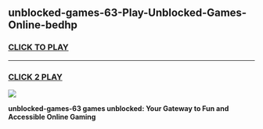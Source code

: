 
## unblocked-games-63-Play-Unblocked-Games-Online-bedhp
<h3>
<a href="https://premium76.site?title=unblocked-games-63&ref=25A">CLICK TO PLAY</a></h3>
<hr>

<h3>
<a href="https://premium76.site?title=unblocked-games-63&ref=25A">CLICK 2 PLAY</a>
  
</h3>

<a href="https://premium76.site?title=unblocked-games-63&ref=25A"><img src="https://clearcache.store/games.png"></a>


**unblocked-games-63 games unblocked: Your Gateway to Fun and Accessible Online Gaming**

